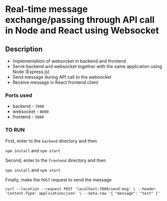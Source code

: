 # Real-time message exchange/passing through API call in Node and React using Websocket

## Description

- Implementation of websocket in backend and frontend
- Serve backend and websocket together with the same application using Node (Express.js)
- Send message during API call to the websocket
- Receive message in React frontend client

### Ports used

- backend - `7000`
- websocket - `8000`
- frontend - `3000`

### TO RUN

First, enter to the `backend` directory and then

`npm install` and `npm start`

Second, enter to the `frontend` directory and then

`npm install` and `npm start`

Finally, make the `POST` request to send the message 

`curl --location --request POST 'localhost:7000/send-msg' \
--header 'Content-Type: application/json' \
--data-raw '{
    "message": "test"
}'`
